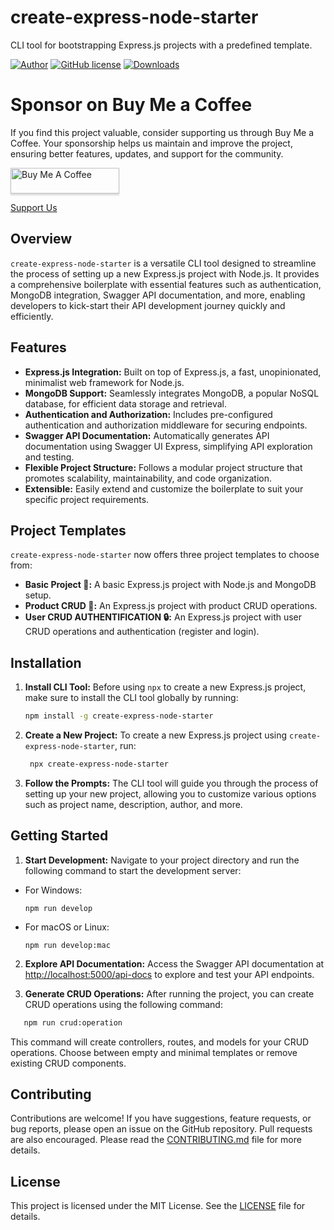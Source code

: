 # create-express-node-starter

CLI tool for bootstrapping Express.js projects with a predefined template.

[![Author](http://img.shields.io/badge/author-@rfadhlaoui-blue.svg)](https://tn.linkedin.com/in/fadhlaouiraed)
[![GitHub license](https://img.shields.io/github/license/maitraysuthar/rest-api-nodejs-mongodb.svg)](https://github.com/fadhlaouir/express-node-starter/blob/main/LICENSE)
[![Downloads](https://img.shields.io/npm/dt/create-express-node-starter.svg)](https://www.npmjs.com/package/create-express-node-starter)

# Sponsor on Buy Me a Coffee

If you find this project valuable, consider supporting us through Buy Me a Coffee. Your sponsorship helps us maintain and improve the project, ensuring better features, updates, and support for the community.

<a href="https://www.buymeacoffee.com/fadhlaouir" target="_blank"><img src="https://www.buymeacoffee.com/assets/img/custom_images/orange_img.png" alt="Buy Me A Coffee" style="height: 41px !important;width: 174px !important;box-shadow: 0px 3px 2px 0px rgba(190, 190, 190, 0.5) !important;-webkit-box-shadow: 0px 3px 2px 0px rgba(190, 190, 190, 0.5) !important;" ></a>

[Support Us](https://www.buymeacoffee.com/fadhlaouir)

## Overview

`create-express-node-starter` is a versatile CLI tool designed to streamline the process of setting up a new Express.js project with Node.js. It provides a comprehensive boilerplate with essential features such as authentication, MongoDB integration, Swagger API documentation, and more, enabling developers to kick-start their API development journey quickly and efficiently.

## Features

- **Express.js Integration:** Built on top of Express.js, a fast, unopinionated, minimalist web framework for Node.js.
- **MongoDB Support:** Seamlessly integrates MongoDB, a popular NoSQL database, for efficient data storage and retrieval.
- **Authentication and Authorization:** Includes pre-configured authentication and authorization middleware for securing endpoints.
- **Swagger API Documentation:** Automatically generates API documentation using Swagger UI Express, simplifying API exploration and testing.
- **Flexible Project Structure:** Follows a modular project structure that promotes scalability, maintainability, and code organization.
- **Extensible:** Easily extend and customize the boilerplate to suit your specific project requirements.

## Project Templates

`create-express-node-starter` now offers three project templates to choose from:

- **Basic Project 🌱:** A basic Express.js project with Node.js and MongoDB setup.
- **Product CRUD 🚀:** An Express.js project with product CRUD operations.
- **User CRUD AUTHENTIFICATION 🔒:** An Express.js project with user CRUD operations and authentication (register and login).

## Installation

1. **Install CLI Tool:**
   Before using `npx` to create a new Express.js project, make sure to install the CLI tool globally by running:

   ```bash
   npm install -g create-express-node-starter
   ```

2. **Create a New Project:**
   To create a new Express.js project using `create-express-node-starter`, run:

   ```bash
    npx create-express-node-starter
   ```

3. **Follow the Prompts:**
   The CLI tool will guide you through the process of setting up your new project, allowing you to customize various options such as project name, description, author, and more.

## Getting Started

1. **Start Development:**
   Navigate to your project directory and run the following command to start the development server:

- For Windows:
  ```
  npm run develop
  ```
- For macOS or Linux:
  ```
  npm run develop:mac
  ```

2. **Explore API Documentation:**
   Access the Swagger API documentation at [http://localhost:5000/api-docs](http://localhost:5000/api-docs) to explore and test your API endpoints.

3. **Generate CRUD Operations:**
   After running the project, you can create CRUD operations using the following command:

```bash
   npm run crud:operation
```

This command will create controllers, routes, and models for your CRUD operations. Choose between empty and minimal templates or remove existing CRUD components.

## Contributing

Contributions are welcome! If you have suggestions, feature requests, or bug reports, please open an issue on the GitHub repository. Pull requests are also encouraged. Please read the [CONTRIBUTING.md](CONTRIBUTING.md) file for more details.


## License

This project is licensed under the MIT License. See the [LICENSE](LICENSE) file for details.


